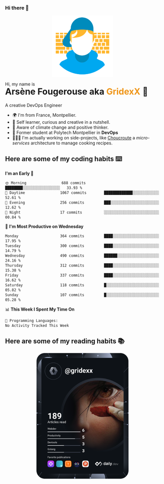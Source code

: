 ### Hi there 👋

<!--
**GridexX/gridexx** is a ✨ _special_ ✨ repository because its `README.md` (this file) appears on your GitHub profile.

Here are some ideas to get you started:

- 🔭 I’m currently working on ...
- 🌱 I’m currently learning ...
- 👯 I’m looking to collaborate on ...
- 🤔 I’m looking for help with ...
- 💬 Ask me about ...
- 📫 How to reach me: ...
- 😄 Pronouns: ...
- ⚡ Fun fact: ...
-->


<!-- Header -->
<div align="center">
  <img align="center" src="./images/user_profile.png" width="200">
</div>
<p>Hi, my name is</p> 
<h1 style="margin-top:-15px">Arsène Fougerouse aka <span style="color:#ef961a">GridexX</span> 👋</h1>

A creative DevOps Engineer

- 🌍 I'm from France, Montpellier.
- 🎨 Self learner, curious and creative in a nutshell. 
- 🌱 Aware of climate change and positive thinker.
- 📕 Former student at Polytech Montpellier in **DevOps**
- 👨🏻‍💻 I'm actually working on side-projects, like [Choucroute](https://github.com/choucroute-orga) a *micro-services* architecture to manage cooking recipes.


## Here are some of my coding habits ⌨️

<!-- Add a section about tech and Ops stack
  Like this one : https://github.com/Xanthus58#-tech-stack
-->
<!--START_SECTION:waka-->
**I'm an Early 🐤** 

```text
🌞 Morning                688 commits         ████████░░░░░░░░░░░░░░░░░   33.93 % 
🌆 Daytime                1067 commits        █████████████░░░░░░░░░░░░   52.61 % 
🌃 Evening                256 commits         ███░░░░░░░░░░░░░░░░░░░░░░   12.62 % 
🌙 Night                  17 commits          ░░░░░░░░░░░░░░░░░░░░░░░░░   00.84 % 
```
📅 **I'm Most Productive on Wednesday** 

```text
Monday                   364 commits         ████░░░░░░░░░░░░░░░░░░░░░   17.95 % 
Tuesday                  300 commits         ████░░░░░░░░░░░░░░░░░░░░░   14.79 % 
Wednesday                490 commits         ██████░░░░░░░░░░░░░░░░░░░   24.16 % 
Thursday                 312 commits         ████░░░░░░░░░░░░░░░░░░░░░   15.38 % 
Friday                   337 commits         ████░░░░░░░░░░░░░░░░░░░░░   16.62 % 
Saturday                 118 commits         █░░░░░░░░░░░░░░░░░░░░░░░░   05.82 % 
Sunday                   107 commits         █░░░░░░░░░░░░░░░░░░░░░░░░   05.28 % 
```


📊 **This Week I Spent My Time On** 

```text
💬 Programming Languages: 
No Activity Tracked This Week
```


<!--END_SECTION:waka-->

## Here are some of my reading habits 📚
<div  align="center">
  <img src="./images/devcard.svg" width="300">
</div>
